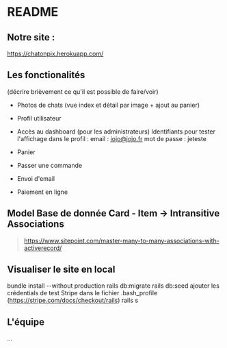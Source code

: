 # README

## Notre site :
https://chatonpix.herokuapp.com/

## Les fonctionalités
(décrire brièvement ce qu'il est possible de faire/voir)

- Photos de chats 
(vue index et détail par image + ajout au panier)

- Profil utilisateur

- Accès au dashboard (pour les administrateurs)
Identifiants pour tester l'affichage dans le profil :
email : jojo@jojo.fr
mot de passe : jeteste

- Panier 

- Passer une commande

- Envoi d'email

- Paiement en ligne

## Model Base de donnée Card - Item -> Intransitive Associations
> https://www.sitepoint.com/master-many-to-many-associations-with-activerecord/

## Visualiser le site en local
bundle install --without production
rails db:migrate
rails db:seed
ajouter les crédentials de test Stripe dans le fichier .bash_profile (https://stripe.com/docs/checkout/rails)
rails s

## L'équipe
...
